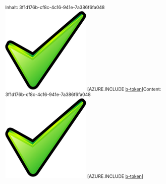 <span data-ttu-id="d2a75-101">Inhalt: 3f1d176b-cf8c-4c16-941e-7a386f6fa048![Bild](68b773c7-34ea-4215-adf7-c12ea30b4bd8.png)
[AZURE.INCLUDE [b-token](a3e6b720-b5d1-4144-a3f1-22c677afadc1.md)]</span><span class="sxs-lookup"><span data-stu-id="d2a75-101">Content: 3f1d176b-cf8c-4c16-941e-7a386f6fa048![image](68b773c7-34ea-4215-adf7-c12ea30b4bd8.png)
[AZURE.INCLUDE [b-token](a3e6b720-b5d1-4144-a3f1-22c677afadc1.md)]</span></span>
